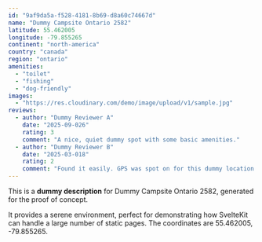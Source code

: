 ```yaml
---
id: "9af9da5a-f528-4181-8b69-d8a60c74667d"
name: "Dummy Campsite Ontario 2582"
latitude: 55.462005
longitude: -79.855265
continent: "north-america"
country: "canada"
region: "ontario"
amenities:
  - "toilet"
  - "fishing"
  - "dog-friendly"
images:
  - "https://res.cloudinary.com/demo/image/upload/v1/sample.jpg"
reviews:
  - author: "Dummy Reviewer A"
    date: "2025-09-026"
    rating: 3
    comment: "A nice, quiet dummy spot with some basic amenities."
  - author: "Dummy Reviewer B"
    date: "2025-03-018"
    rating: 2
    comment: "Found it easily. GPS was spot on for this dummy location."
---
```


This is a **dummy description** for Dummy Campsite Ontario 2582, generated for the proof of concept.

It provides a serene environment, perfect for demonstrating how SvelteKit can handle a large number of static pages. The coordinates are 55.462005, -79.855265.
